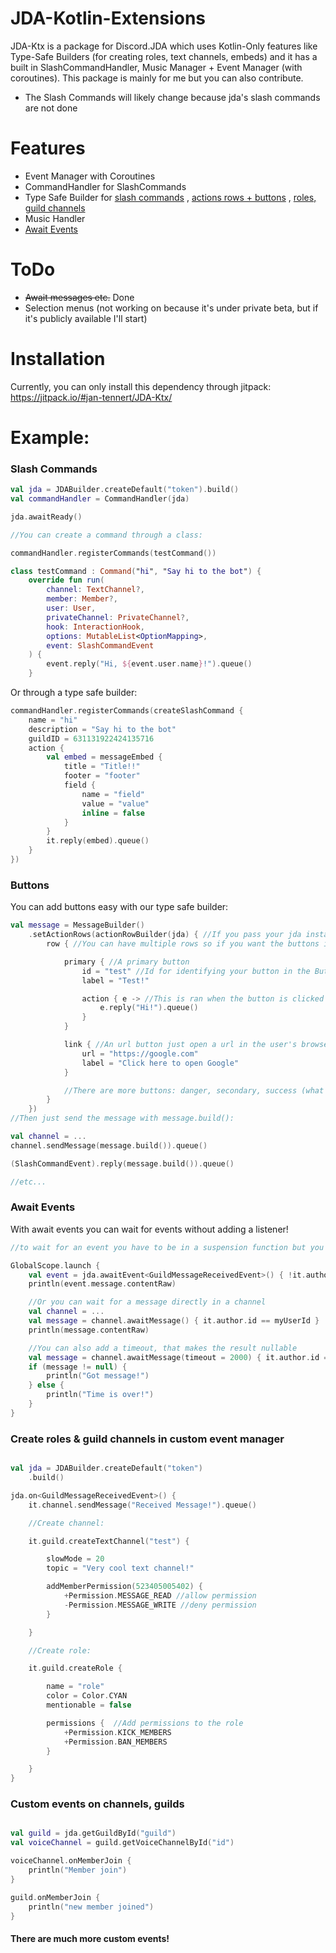 # JDA-Kotlin-Extensions

JDA-Ktx is a package for Discord.JDA which uses Kotlin-Only features like Type-Safe Builders (for creating roles, text
channels, embeds) and it has a built in SlashCommandHandler, Music Manager + Event Manager (with coroutines). This
package is mainly for me but you can also contribute.

+ The Slash Commands will likely change because jda's slash commands are not done

# Features

- Event Manager with Coroutines
- CommandHandler for SlashCommands
- Type Safe Builder for [slash commands](https://github.com/jan-tennert/JDA-Kotlin-Extensions#slash-commands)
  , [actions rows + buttons](https://github.com/jan-tennert/JDA-Kotlin-Extensions#buttons)
  , [roles, guild channels](https://github.com/jan-tennert/JDA-Kotlin-Extensions#create-roles--guild-channels-in-custom-event-manager)
- Music Handler
- [Await Events](https://github.com/jan-tennert/JDA-Kotlin-Extensions#await-events)

# ToDo

- ~~Await messages etc.~~ Done
- Selection menus (not working on because it's under private beta, but if it's publicly available I'll start)

# Installation

Currently, you can only install this dependency through jitpack: https://jitpack.io/#jan-tennert/JDA-Ktx/

# Example:

### Slash Commands

```kotlin
val jda = JDABuilder.createDefault("token").build()
val commandHandler = CommandHandler(jda)

jda.awaitReady()

//You can create a command through a class:

commandHandler.registerCommands(testCommand())

class testCommand : Command("hi", "Say hi to the bot") {
    override fun run(
        channel: TextChannel?,
        member: Member?,
        user: User,
        privateChannel: PrivateChannel?,
        hook: InteractionHook,
        options: MutableList<OptionMapping>,
        event: SlashCommandEvent
    ) {
        event.reply("Hi, ${event.user.name}!").queue()
    }
```

Or through a type safe builder:

```kotlin
commandHandler.registerCommands(createSlashCommand {
    name = "hi"
    description = "Say hi to the bot"
    guildID = 631131922424135716
    action {
        val embed = messageEmbed {
            title = "Title!!"
            footer = "footer"
            field {
                name = "field"
                value = "value"
                inline = false
            }
        }
        it.reply(embed).queue()
    }
})
```

### Buttons

You can add buttons easy with our type safe builder:

```kotlin
val message = MessageBuilder()
    .setActionRows(actionRowBuilder(jda) { //If you pass your jda instance in the builder, you can listen to button clicks directly here in the builder as shown below 
        row { //You can have multiple rows so if you want the buttons in different rows then just add more row {}

            primary { //A primary button
                id = "test" //Id for identifying your button in the ButtonClickEvent
                label = "Test!"

                action { e -> //This is ran when the button is clicked (only possibly if you passed the jda instance in the builder
                    e.reply("Hi!").queue()
                }
            }

            link { //An url button just open a url in the user's browser
                url = "https://google.com"
                label = "Click here to open Google"
            }

            //There are more buttons: danger, secondary, success (what just changes the color)
        }
    })
//Then just send the message with message.build():

val channel = ...
channel.sendMessage(message.build()).queue()

(SlashCommandEvent).reply(message.build()).queue()

//etc...
```

### Await Events

With await events you can wait for events without adding a listener!

```kotlin
//to wait for an event you have to be in a suspension function but you can use (or another CoroutineScope)

GlobalScope.launch {
    val event = jda.awaitEvent<GuildMessageReceivedEvent>() { !it.author.isBot } //Add a predicate 
    println(event.message.contentRaw)

    //Or you can wait for a message directly in a channel
    val channel = ...
    val message = channel.awaitMessage() { it.author.id == myUserId }
    println(message.contentRaw)

    //You can also add a timeout, that makes the result nullable
    val message = channel.awaitMessage(timeout = 2000) { it.author.id == myUserId }
    if (message != null) {
        println("Got message!")
    } else {
        println("Time is over!")
    }
}

```

### Create roles & guild channels in custom event manager

```kotlin

val jda = JDABuilder.createDefault("token")
    .build()

jda.on<GuildMessageReceivedEvent>() {
    it.channel.sendMessage("Received Message!").queue()

    //Create channel:

    it.guild.createTextChannel("test") {

        slowMode = 20
        topic = "Very cool text channel!"

        addMemberPermission(523405005402) {
            +Permission.MESSAGE_READ //allow permission
            -Permission.MESSAGE_WRITE //deny permission
        }

    }

    //Create role:

    it.guild.createRole {

        name = "role"
        color = Color.CYAN
        mentionable = false

        permissions {  //Add permissions to the role
            +Permission.KICK_MEMBERS
            +Permission.BAN_MEMBERS
        }

    }
}

```

### Custom events on channels, guilds

```kotlin

val guild = jda.getGuildById("guild")
val voiceChannel = guild.getVoiceChannelById("id")

voiceChannel.onMemberJoin {
    println("Member join")
}

guild.onMemberJoin {
    println("new member joined")
}

```

#### There are much more custom events!
